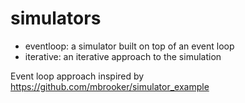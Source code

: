 # simulators
- eventloop: a simulator built on top of an event loop   
- iterative: an iterative approach to the simulation  

Event loop approach inspired by https://github.com/mbrooker/simulator_example